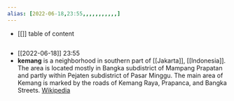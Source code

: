 ```yaml
---
alias: [2022-06-18,23:55,,,,,,,,,,,]
---
```

- [[]]
table of content
```toc
```

- [[2022-06-18]] 23:55
- **kemang** is a neighborhood in southern part of [[Jakarta]], [[Indonesia]]. The area is located mostly in Bangka subdistrict of Mampang Prapatan and partly within Pejaten subdistrict of Pasar Minggu. The main area of Kemang is marked by the roads of Kemang Raya, Prapanca, and Bangka Streets.
[Wikipedia](https://en.wikipedia.org/wiki/Kemang,%20Jakarta)
